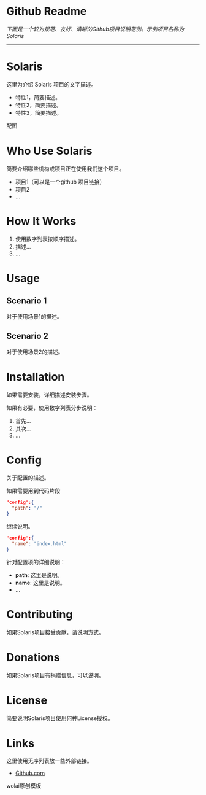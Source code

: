 # Github Readme

*下面是一个较为规范、友好、清晰的Github项目说明范例。示例项目名称为 Solaris*

---

# Solaris

这里为介绍 Solaris 项目的文字描述。

- 特性1，简要描述。
- 特性2，简要描述。
- 特性3，简要描述。

配图

# Who Use Solaris

简要介绍哪些机构或项目正在使用我们这个项目。

- 项目1（可以是一个github 项目链接）
- 项目2
- ...

# How It Works

1. 使用数字列表按顺序描述。
2. 描述...
3. ...

# Usage

## Scenario 1

对于使用场景1的描述。

## Scenario 2

对于使用场景2的描述。

# Installation

如果需要安装，详细描述安装步骤。

如果有必要，使用数字列表分步说明：

1. 首先...
2. 其次...
3. ...

# Config

关于配置的描述。

如果需要用到代码片段

```JSON
"config":{
  "path": "/"
}
```

继续说明。

```JSON
"config":{
  "name": "index.html"
}
```

针对配置项的详细说明：

- **path**: 这里是说明。
- **name**: 这里是说明。
- ...

# Contributing

如果Solaris项目接受贡献，请说明方式。

# **Donations**

如果Solaris项目有捐赠信息，可以说明。

# License

简要说明Solaris项目使用何种License授权。

# Links

这里使用无序列表放一些外部链接。

- [Github.com](https://www.github.com/)

wolai原创模板
